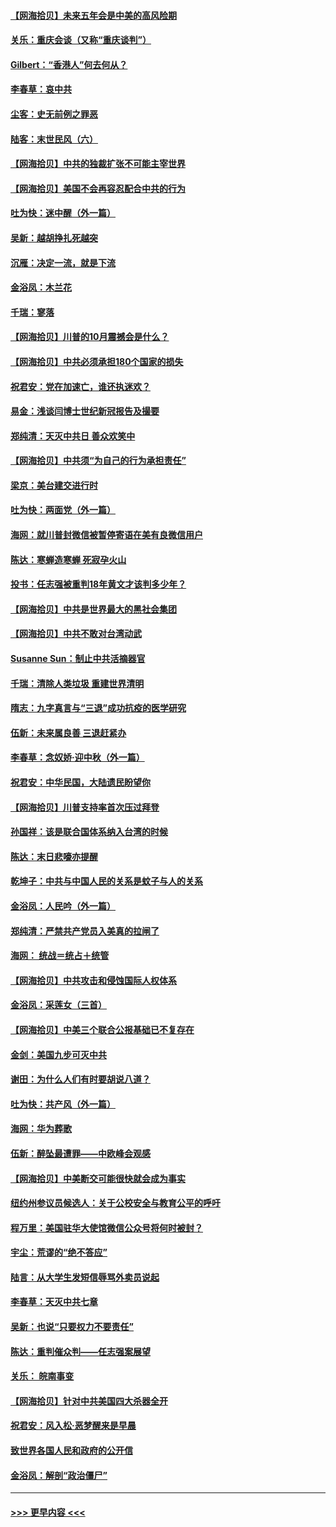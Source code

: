 #### [【网海拾贝】未来五年会是中美的高风险期](../pages/nsc993/n12440760.md?t=09301702) 
#### [关乐：重庆会谈（又称“重庆谈判”）](../pages/nsc993/n12437525.md?t=09301702) 
#### [Gilbert：“香港人”何去何从？](../pages/nsc993/n12435894.md?t=09301702) 
#### [李春草：哀中共](../pages/nsc993/n12435874.md?t=09301702) 
#### [尘客：史无前例之罪恶](../pages/nsc993/n12435762.md?t=09301702) 
#### [陆客：末世民风（六）](../pages/nsc993/n12435354.md?t=09301702) 
#### [【网海拾贝】中共的独裁扩张不可能主宰世界](../pages/nsc993/n12435151.md?t=09301702) 
#### [【网海拾贝】美国不会再容忍配合中共的行为](../pages/nsc993/n12433808.md?t=09301702) 
#### [吐为快：迷中醒（外一篇）](../pages/nsc993/n12433585.md?t=09301702) 
#### [吴新：越胡挣扎死越突](../pages/nsc993/n12433562.md?t=09301702) 
#### [沉雁：决定一流，就是下流](../pages/nsc993/n12432128.md?t=09301702) 
#### [金浴凤：木兰花](../pages/nsc993/n12432124.md?t=09301702) 
#### [千瑞：寥落](../pages/nsc993/n12432071.md?t=09301702) 
#### [【网海拾贝】川普的10月震撼会是什么？](../pages/nsc993/n12431624.md?t=09301702) 
#### [【网海拾贝】中共必须承担180个国家的损失](../pages/nsc993/n12428893.md?t=09301702) 
#### [祝君安：党在加速亡，谁还执迷欢？](../pages/nsc993/n12428652.md?t=09301702) 
#### [易金：浅谈闫博士世纪新冠报告及撮要](../pages/nsc993/n12426822.md?t=09301702) 
#### [郑纯清：天灭中共日 善众欢笑中](../pages/nsc993/n12426784.md?t=09301702) 
#### [【网海拾贝】中共须“为自己的行为承担责任”](../pages/nsc993/n12426067.md?t=09301702) 
#### [梁京：美台建交进行时](../pages/nsc993/n12424066.md?t=09301702) 
#### [吐为快：两面党（外一篇）](../pages/nsc993/n12424043.md?t=09301702) 
#### [海网：就川普封微信被暂停寄语在美有良微信用户](../pages/nsc993/n12424021.md?t=09301702) 
#### [陈达：寒蝉造寒蝉 死寂孕火山](../pages/nsc993/n12423958.md?t=09301702) 
#### [投书：任志强被重判18年黄文才该判多少年？](../pages/nsc993/n12423672.md?t=09301702) 
#### [【网海拾贝】中共是世界最大的黑社会集团](../pages/nsc993/n12423543.md?t=09301702) 
#### [【网海拾贝】中共不敢对台湾动武](../pages/nsc993/n12421418.md?t=09301702) 
#### [Susanne Sun：制止中共活摘器官](../pages/nsc993/n12419654.md?t=09301702) 
#### [千瑞：清除人类垃圾 重建世界清明](../pages/nsc993/n12419414.md?t=09301702) 
#### [隋志：九字真言与“三退”成功抗疫的医学研究](../pages/nsc993/n12419248.md?t=09301702) 
#### [伍新：未来属良善 三退赶紧办](../pages/nsc993/n12418496.md?t=09301702) 
#### [李春草：念奴娇·迎中秋（外一篇）](../pages/nsc993/n12418465.md?t=09301702) 
#### [祝君安：中华民国，大陆遗民盼望你](../pages/nsc993/n12418089.md?t=09301702) 
#### [【网海拾贝】川普支持率首次压过拜登](../pages/nsc993/n12418050.md?t=09301702) 
#### [孙国祥：该是联合国体系纳入台湾的时候](../pages/nsc993/n12417369.md?t=09301702) 
#### [陈达：末日悲嚎亦提醒](../pages/nsc993/n12416736.md?t=09301702) 
#### [乾坤子：中共与中国人民的关系是蚊子与人的关系](../pages/nsc993/n12416632.md?t=09301702) 
#### [金浴凤：人民吟（外一篇）](../pages/nsc993/n12416567.md?t=09301702) 
#### [郑纯清：严禁共产党员入美真的拉闸了](../pages/nsc993/n12416550.md?t=09301702) 
#### [海网： 统战＝统占＋统管](../pages/nsc993/n12416404.md?t=09301702) 
#### [【网海拾贝】中共攻击和侵蚀国际人权体系](../pages/nsc993/n12416250.md?t=09301702) 
#### [金浴凤：采莲女（三首）](../pages/nsc993/n12415517.md?t=09301702) 
#### [【网海拾贝】中美三个联合公报基础已不复存在](../pages/nsc993/n12415054.md?t=09301702) 
#### [金剑：美国九步可灭中共](../pages/nsc993/n12413183.md?t=09301702) 
#### [谢田：为什么人们有时要胡说八道？](../pages/nsc993/n12411861.md?t=09301702) 
#### [吐为快：共产风（外一篇）](../pages/nsc993/n12411761.md?t=09301702) 
#### [海网：华为葬歌](../pages/nsc993/n12410381.md?t=09301702) 
#### [伍新：醉坠最遭罪——中欧峰会观感](../pages/nsc993/n12410364.md?t=09301702) 
#### [【网海拾贝】中美断交可能很快就会成为事实](../pages/nsc993/n12409495.md?t=09301702) 
#### [纽约州参议员候选人：关于公校安全与教育公平的呼吁](../pages/nsc993/n12409228.md?t=09301702) 
#### [程万里：美国驻华大使馆微信公众号将何时被封？](../pages/nsc993/n12407397.md?t=09301702) 
#### [宇尘：荒谬的“绝不答应”](../pages/nsc993/n12407360.md?t=09301702) 
#### [陆言：从大学生发短信辱骂外卖员说起](../pages/nsc993/n12407285.md?t=09301702) 
#### [李春草：天灭中共七章](../pages/nsc993/n12406988.md?t=09301702) 
#### [吴新：也说“只要权力不要责任”](../pages/nsc993/n12406966.md?t=09301702) 
#### [陈达：重判催众判——任志强案展望](../pages/nsc993/n12404540.md?t=09301702) 
#### [关乐： 皖南事变](../pages/nsc993/n12404288.md?t=09301702) 
#### [【网海拾贝】针对中共美国四大杀器全开](../pages/nsc993/n12404172.md?t=09301702) 
#### [祝君安：风入松‧恶梦醒来是早晨](../pages/nsc993/n12401953.md?t=09301702) 
#### [致世界各国人民和政府的公开信](../pages/nsc993/n12401824.md?t=09301702) 
#### [金浴凤：解剖“政治僵尸”](../pages/nsc993/n12401808.md?t=09301702) 

----
#### [ >>> 更早内容 <<< ](../indexes/nsc993-earlier.md)
